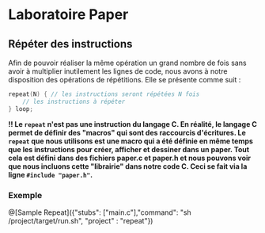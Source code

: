 # Laboratoire Paper

## Répéter des instructions

Afin de pouvoir réaliser la même opération un grand nombre de fois sans avoir à multiplier inutilement les lignes de code, nous avons à notre disposition des opérations de répétitions.
Elle se présente comme suit :
```C
repeat(N) { // les instructions seront répétées N fois
	// les instructions à répéter
} loop;
```

**!! Le `repeat` n'est pas une instruction du langage C. En réalité, le langage C permet de définir des "macros" qui sont des raccourcis d'écritures. Le `repeat` que nous utilisons est une macro qui a été définie en même temps que les instructions pour créer, afficher et dessiner dans un paper. Tout cela est défini dans des fichiers paper.c et paper.h et nous pouvons voir que nous incluons cette "librairie" dans notre code C. Ceci se fait via la ligne `#include "paper.h"`.**

### Exemple

@[Sample Repeat]({"stubs": ["main.c"],"command": "sh /project/target/run.sh", "project" : "repeat"})